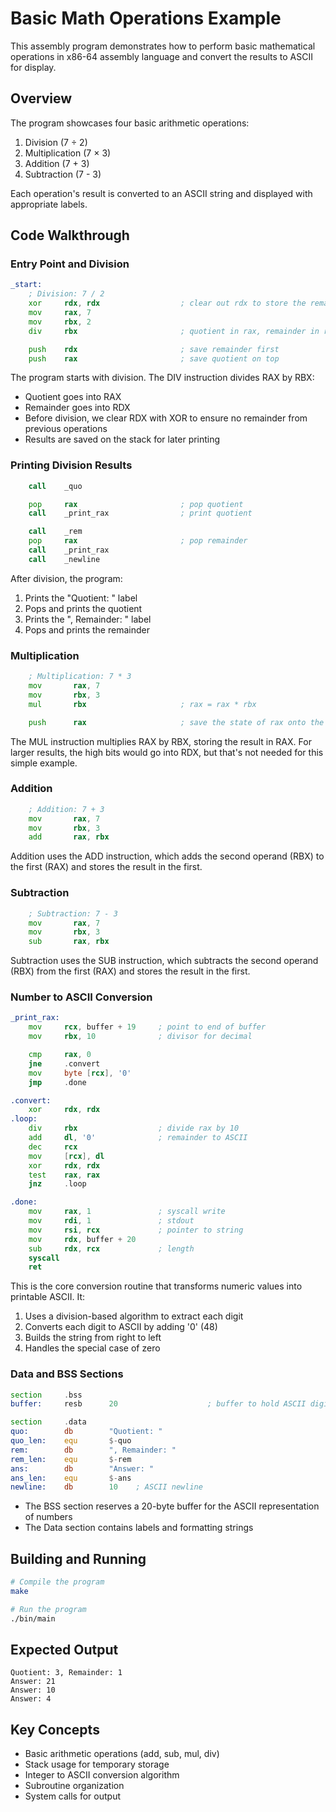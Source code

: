 # Basic Math Operations Example

This assembly program demonstrates how to perform basic mathematical operations in x86-64 assembly language and convert the results to ASCII for display.

## Overview

The program showcases four basic arithmetic operations:
1. Division (7 ÷ 2)
2. Multiplication (7 × 3)
3. Addition (7 + 3)
4. Subtraction (7 - 3)

Each operation's result is converted to an ASCII string and displayed with appropriate labels.

## Code Walkthrough

### Entry Point and Division

```asm
_start:
    ; Division: 7 / 2
    xor     rdx, rdx                  ; clear out rdx to store the remainder
    mov     rax, 7
    mov     rbx, 2
    div     rbx                       ; quotient in rax, remainder in rdx

    push    rdx                       ; save remainder first
    push    rax                       ; save quotient on top
```

The program starts with division. The DIV instruction divides RAX by RBX:
- Quotient goes into RAX
- Remainder goes into RDX
- Before division, we clear RDX with XOR to ensure no remainder from previous operations
- Results are saved on the stack for later printing

### Printing Division Results

```asm
    call    _quo

    pop     rax                       ; pop quotient
    call    _print_rax                ; print quotient

    call    _rem
    pop     rax                       ; pop remainder
    call    _print_rax
    call    _newline
```

After division, the program:
1. Prints the "Quotient: " label
2. Pops and prints the quotient
3. Prints the ", Remainder: " label
4. Pops and prints the remainder

### Multiplication

```asm
    ; Multiplication: 7 * 3
    mov       rax, 7
    mov       rbx, 3
    mul       rbx                     ; rax = rax * rbx

    push      rax                     ; save the state of rax onto the stack
```

The MUL instruction multiplies RAX by RBX, storing the result in RAX. For larger results, the high bits would go into RDX, but that's not needed for this simple example.

### Addition

```asm
    ; Addition: 7 + 3
    mov       rax, 7
    mov       rbx, 3
    add       rax, rbx
```

Addition uses the ADD instruction, which adds the second operand (RBX) to the first (RAX) and stores the result in the first.

### Subtraction

```asm
    ; Subtraction: 7 - 3
    mov       rax, 7
    mov       rbx, 3
    sub       rax, rbx
```

Subtraction uses the SUB instruction, which subtracts the second operand (RBX) from the first (RAX) and stores the result in the first.

### Number to ASCII Conversion

```asm
_print_rax:
    mov     rcx, buffer + 19     ; point to end of buffer
    mov     rbx, 10              ; divisor for decimal

    cmp     rax, 0
    jne     .convert
    mov     byte [rcx], '0'
    jmp     .done

.convert:
    xor     rdx, rdx
.loop:
    div     rbx                  ; divide rax by 10
    add     dl, '0'              ; remainder to ASCII
    dec     rcx
    mov     [rcx], dl
    xor     rdx, rdx
    test    rax, rax
    jnz     .loop

.done:
    mov     rax, 1               ; syscall write
    mov     rdi, 1               ; stdout
    mov     rsi, rcx             ; pointer to string
    mov     rdx, buffer + 20
    sub     rdx, rcx             ; length
    syscall
    ret
```

This is the core conversion routine that transforms numeric values into printable ASCII. It:
1. Uses a division-based algorithm to extract each digit
2. Converts each digit to ASCII by adding '0' (48)
3. Builds the string from right to left
4. Handles the special case of zero

### Data and BSS Sections

```asm
section     .bss
buffer:     resb      20                    ; buffer to hold ASCII digits

section     .data
quo:        db        "Quotient: "
quo_len:    equ       $-quo
rem:        db        ", Remainder: "
rem_len:    equ       $-rem
ans:        db        "Answer: "
ans_len:    equ       $-ans
newline:    db        10    ; ASCII newline
```

- The BSS section reserves a 20-byte buffer for the ASCII representation of numbers
- The Data section contains labels and formatting strings

## Building and Running

```bash
# Compile the program
make

# Run the program
./bin/main
```

## Expected Output

```
Quotient: 3, Remainder: 1
Answer: 21
Answer: 10
Answer: 4
```

## Key Concepts

- Basic arithmetic operations (add, sub, mul, div)
- Stack usage for temporary storage
- Integer to ASCII conversion algorithm
- Subroutine organization
- System calls for output
